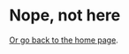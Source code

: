 # Nope, not here

[Or go back to the home page](/).

<script>
function searchUrl() {
    document.getElementById("search-toggle").click();
    const searchbar = document.getElementById("searchbar");
    searchbar.value = document.location.pathname.split("/").join(" ");
    searchbar.dispatchEvent(new Event("keyup"));
}
if (document.readyState === "complete") {
    searchUrl();
} else {
    document.addEventListener("load", searchUrl);
}
</script>
